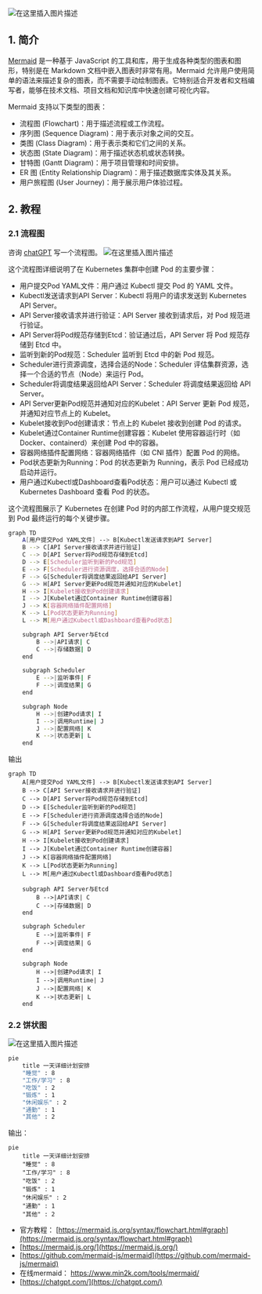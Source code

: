 ![在这里插入图片描述](https://i-blog.csdnimg.cn/blog_migrate/1b95be280e51914ecbdee0a9556d2690.png)



## 1. 简介

[Mermaid](https://mermaid.js.org/) 是一种基于 JavaScript 的工具和库，用于生成各种类型的图表和图形，特别是在 Markdown 文档中嵌入图表时非常有用。Mermaid 允许用户使用简单的语法来描述复杂的图表，而不需要手动绘制图表。它特别适合开发者和文档编写者，能够在技术文档、项目文档和知识库中快速创建可视化内容。

Mermaid 支持以下类型的图表：

- 流程图 (Flowchart)：用于描述流程或工作流程。
- 序列图 (Sequence Diagram)：用于表示对象之间的交互。
- 类图 (Class Diagram)：用于表示类和它们之间的关系。
- 状态图 (State Diagram)：用于描述状态机或状态转换。
- 甘特图 (Gantt Diagram)：用于项目管理和时间安排。
- ER 图 (Entity Relationship Diagram)：用于描述数据库实体及其关系。
- 用户旅程图 (User Journey)：用于展示用户体验过程。


## 2. 教程

### 2.1 流程图

咨询 [chatGPT](https://chatgpt.com/) 写一个流程图。
![在这里插入图片描述](https://i-blog.csdnimg.cn/blog_migrate/b790e5886caf94f4b0a78b93f67508f7.png)


这个流程图详细说明了在 Kubernetes 集群中创建 Pod 的主要步骤：

- 用户提交Pod YAML文件：用户通过 Kubectl 提交 Pod 的 YAML 文件。
- Kubectl发送请求到API Server：Kubectl 将用户的请求发送到 Kubernetes API Server。
- API Server接收请求并进行验证：API Server 接收到请求后，对 Pod 规范进行验证。
- API Server将Pod规范存储到Etcd：验证通过后，API Server 将 Pod 规范存储到 Etcd 中。
- 监听到新的Pod规范：Scheduler 监听到 Etcd 中的新 Pod 规范。
- Scheduler进行资源调度，选择合适的Node：Scheduler 评估集群资源，选择一个合适的节点（Node）来运行 Pod。
- Scheduler将调度结果返回给API Server：Scheduler 将调度结果返回给 API Server。
- API Server更新Pod规范并通知对应的Kubelet：API Server 更新 Pod 规范，并通知对应节点上的 Kubelet。
- Kubelet接收到Pod创建请求：节点上的 Kubelet 接收到创建 Pod 的请求。
- Kubelet通过Container Runtime创建容器：Kubelet 使用容器运行时（如 Docker、containerd）来创建 Pod 中的容器。
- 容器网络插件配置网络：容器网络插件（如 CNI 插件）配置 Pod 的网络。
- Pod状态更新为Running：Pod 的状态更新为 Running，表示 Pod 已经成功启动并运行。
- 用户通过Kubectl或Dashboard查看Pod状态：用户可以通过 Kubectl 或 Kubernetes Dashboard 查看 Pod 的状态。


这个流程图展示了 Kubernetes 在创建 Pod 时的内部工作流程，从用户提交规范到 Pod 最终运行的每个关键步骤。

```bash
graph TD
    A[用户提交Pod YAML文件] --> B[Kubectl发送请求到API Server]
    B --> C[API Server接收请求并进行验证]
    C --> D[API Server将Pod规范存储到Etcd]
    D --> E[Scheduler监听到新的Pod规范]
    E --> F[Scheduler进行资源调度，选择合适的Node]
    F --> G[Scheduler将调度结果返回给API Server]
    G --> H[API Server更新Pod规范并通知对应的Kubelet]
    H --> I[Kubelet接收到Pod创建请求]
    I --> J[Kubelet通过Container Runtime创建容器]
    J --> K[容器网络插件配置网络]
    K --> L[Pod状态更新为Running]
    L --> M[用户通过Kubectl或Dashboard查看Pod状态]

    subgraph API Server与Etcd
        B -->|API请求| C
        C -->|存储数据| D
    end

    subgraph Scheduler
        E -->|监听事件| F
        F -->|调度结果| G
    end

    subgraph Node
        H -->|创建Pod请求| I
        I -->|调用Runtime| J
        J -->|配置网络| K
        K -->|状态更新| L
    end

```

输出

```mermaid
graph TD
    A[用户提交Pod YAML文件] --> B[Kubectl发送请求到API Server]
    B --> C[API Server接收请求并进行验证]
    C --> D[API Server将Pod规范存储到Etcd]
    D --> E[Scheduler监听到新的Pod规范]
    E --> F[Scheduler进行资源调度选择合适的Node]
    F --> G[Scheduler将调度结果返回给API Server]
    G --> H[API Server更新Pod规范并通知对应的Kubelet]
    H --> I[Kubelet接收到Pod创建请求]
    I --> J[Kubelet通过Container Runtime创建容器]
    J --> K[容器网络插件配置网络]
    K --> L[Pod状态更新为Running]
    L --> M[用户通过Kubectl或Dashboard查看Pod状态]

    subgraph API Server与Etcd
        B -->|API请求| C
        C -->|存储数据| D
    end

    subgraph Scheduler
        E -->|监听事件| F
        F -->|调度结果| G
    end

    subgraph Node
        H -->|创建Pod请求| I
        I -->|调用Runtime| J
        J -->|配置网络| K
        K -->|状态更新| L
    end
```

### 2.2 饼状图

![在这里插入图片描述](https://i-blog.csdnimg.cn/blog_migrate/ae052e060a499b68cd8159727875aac1.png)


```bash
pie
    title 一天详细计划安排
    "睡觉" : 8
    "工作/学习" : 8
    "吃饭" : 2
    "锻炼" : 1
    "休闲娱乐" : 2
    "通勤" : 1
    "其他" : 2

```

输出：

```mermaid
pie
    title 一天详细计划安排
    "睡觉" : 8
    "工作/学习" : 8
    "吃饭" : 2
    "锻炼" : 1
    "休闲娱乐" : 2
    "通勤" : 1
    "其他" : 2

```


- 官方教程： [https://mermaid.js.org/syntax/flowchart.html#graph](https://mermaid.js.org/syntax/flowchart.html#graph)
- [https://mermaid.js.org/](https://mermaid.js.org/)
- [https://github.com/mermaid-js/mermaid](https://github.com/mermaid-js/mermaid)
- 在线mermaid： https://www.min2k.com/tools/mermaid/
- [https://chatgpt.com/](https://chatgpt.com/)
